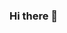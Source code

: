 ### Hi there 👋

<!--
**futantan/futantan** is a ✨ _special_ ✨ repository because its `README.md` (this file) appears on your GitHub profile.

My name is Tantan Fu, a frontend developer at ThoughtWorks.

- 📫 How to reach me: [EclipsePrayer](https://twitter.com/EclipsePrayer)

-->
